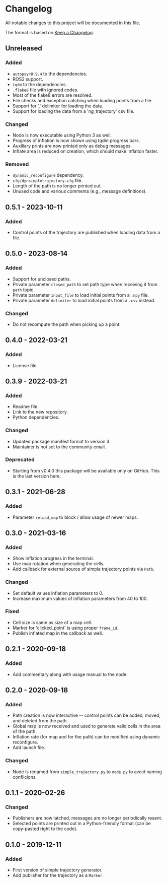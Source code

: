 # Changelog
All notable changes to this project will be documented in this file.

The format is based on [Keep a Changelog](http://keepachangelog.com/).

## Unreleased
### Added
- `autopsy>0.9.4` to the dependencies.
- ROS2 support.
- `tqdm` to the dependencies.
- `.flake8` file with ignored codes.
- Most of the flake8 errors are resolved.
- File checks and exception catching when loading points from a file.
- Support for ',' delimiter for loading the data.
- Support for loading the data from a 'ng_trajectory' csv file.

### Changed
- Node is now executable using Python 3 as well.
- Progress of inflation is now shown using tqdm progress bars.
- Auxiliary prints are now printed only as debug messages.
- Inflate area is reduced on creation, which should make inflation faster.

### Removed
- `dynamic_reconfigure` dependency.
- `cfg/dynsimpletrajectory.cfg` file.
- Length of the path is no longer printed out.
- Unused code and various comments (e.g., message definitions).

## 0.5.1 - 2023-10-11
### Added
- Control points of the trajectory are published when loading data from a file.

## 0.5.0 - 2023-08-14
### Added
- Support for unclosed paths.
- Private parameter `closed_path` to set path type when receiving it from `path` topic.
- Private parameter `input_file` to load initial points from a `.npy` file.
- Private parameter `delimiter` to load initial points from a `.csv` instead.

### Changed
- Do not recompute the path when picking up a point.

## 0.4.0 - 2022-03-21
### Added
- License file.

## 0.3.9 - 2022-03-21
### Added
- Readme file.
- Link to the new repository.
- Python dependencies.

### Changed
- Updated package manifest format to version 3.
- Maintainer is not set to the community email.

### Deprecated
- Starting from v0.4.0 this package will be available only on GitHub. This is the last version here.

## 0.3.1 - 2021-06-28
### Added
- Parameter `reload_map` to block / allow usage of newer maps.

## 0.3.0 - 2021-03-16
### Added
- Show inflation progress in the terminal.
- Use map rotation when generating the cells.
- Add callback for external source of simple trajectory points via `Path`.

### Changed
- Set default values inflation parameters to 0.
- Increase maximum values of inflation parameters from 40 to 100.

### Fixed
- Cell size is same as size of a map cell.
- Marker for 'clicked_point' is using proper `frame_id`.
- Publish inflated map in the callback as well.

## 0.2.1 - 2020-09-18
### Added
- Add commentary along with usage manual to the node.

## 0.2.0 - 2020-09-18
### Added
- Path creation is now interactive -- control points can be added, moved, and deleted from the path.
- Global map is now received and used to generate valid cells in the area of the path.
- Inflation rate (for map and for the path) can be modified using dynamic reconfigure.
- Add launch file.

### Changed
- Node is renamed from `simple_trajectory.py` to `node.py` to avoid naming conflicions.

## 0.1.1 - 2020-02-26
### Changed
- Publishers are now latched, messages are no longer periodically resent.
- Selected points are printed out in a Python-friendly format (can be copy-pasted right to the code).

## 0.1.0 - 2019-12-11
### Added
- First version of simple trajectory generator.
- Add publisher for the trajectory as a `Marker`.
